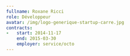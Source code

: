 ```yaml
---
fullname: Roxane Ricci
role: Développeur
avatar: /img/logo-generique-startup-carre.jpg
contracts:
-   start: 2014-11-17
    end: 2015-03-30
    employer: service/octo
---
```

